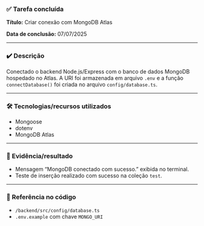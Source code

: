 ### ✅ Tarefa concluída

**Título:** Criar conexão com MongoDB Atlas

**Data de conclusão:** 07/07/2025

---

### ✔️ Descrição

Conectado o backend Node.js/Express com o banco de dados MongoDB hospedado no Atlas. A URI foi armazenada em arquivo `.env` e a função `connectDatabase()` foi criada no arquivo `config/database.ts`.

---

### 🛠️ Tecnologias/recursos utilizados

- Mongoose
- dotenv
- MongoDB Atlas

---

### 📄 Evidência/resultado

- Mensagem “MongoDB conectado com sucesso.” exibida no terminal.
- Teste de inserção realizado com sucesso na coleção `test`.

---

### 🔗 Referência no código
- `/backend/src/config/database.ts`
- `.env.example` com chave `MONGO_URI`

